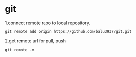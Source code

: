 # git

1.connect remote repo to local repository.
```
git remote add origin https://github.com/balu3937/git.git
```

2.get remote url for pull, push
```
git remote -v
```
